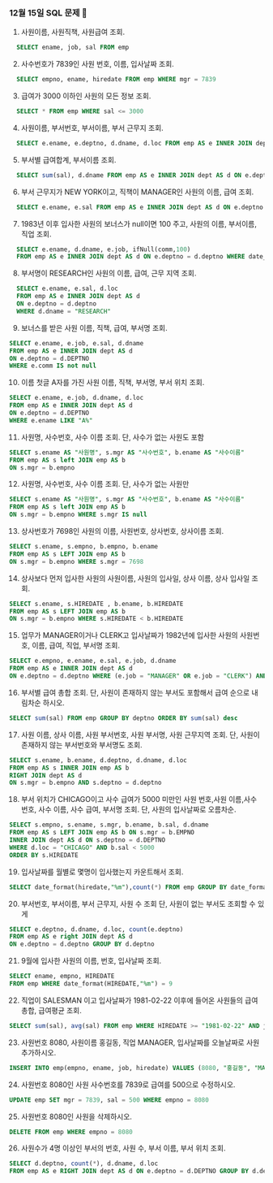 ### 12월 15일 SQL 문제 🎅

1. 사원이름, 사원직책, 사원급여 조회.
```sql
  SELECT ename, job, sal FROM emp
```
2. 사수번호가 7839인 사원 번호, 이름, 입사날짜 조회.
```sql
  SELECT empno, ename, hiredate FROM emp WHERE mgr = 7839
```
3. 급여가 3000 이하인 사원의 모든 정보 조회.
```sql
  SELECT * FROM emp WHERE sal <= 3000
```
4. 사원이름, 부서번호, 부서이름, 부서 근무지 조회.
```sql
  SELECT e.ename, e.deptno, d.dname, d.loc FROM emp AS e INNER JOIN dept AS d ON e.deptno = d.deptno
```
5. 부서별 급여합계, 부서이름 조회.
```sql
  SELECT sum(sal), d.dname FROM emp AS e INNER JOIN dept AS d ON e.deptno = d.deptno GROUP BY d.dname
```

6. 부서 근무지가 NEW YORK이고, 직책이 MANAGER인 사원의 이름, 급여 조회. 
```sql
  SELECT e.ename, e.sal FROM emp AS e INNER JOIN dept AS d ON e.deptno = d.deptno WHERE d.loc = "NEW YORK" AND e.job = "MANAGER"
```

7. 1983년 이후 입사한 사원의 보너스가 null이면 100 주고, 사원의 이름, 부서이름, 직업 조회.
```sql
  SELECT e.ename, d.dname, e.job, ifNull(comm,100)
  FROM emp AS e INNER JOIN dept AS d ON e.deptno = d.deptno WHERE date_format(HIREDATE ,"%Y") >= 1983
```

8.  부서명이 RESEARCH인 사원의 이름, 급여, 근무 지역 조회.
```sql
  SELECT e.ename, e.sal, d.loc
  FROM emp AS e INNER JOIN dept AS d
  ON e.deptno = d.deptno 
  WHERE d.dname = "RESEARCH"
```

9. 보너스를 받은 사원 이름, 직책, 급여, 부서명 조회.
```sql
SELECT e.ename, e.job, e.sal, d.dname
FROM emp AS e INNER JOIN dept AS d 
ON e.deptno = d.DEPTNO 
WHERE e.comm IS not null
```
10. 이름 첫글 A자를 가진 사원 이름, 직책, 부서명, 부서 위치 조회.
```sql
SELECT e.ename, e.job, d.dname, d.loc
FROM emp AS e INNER JOIN dept AS d 
ON e.deptno = d.DEPTNO 
WHERE e.ename LIKE "A%"
```
11. 사원명, 사수번호, 사수 이름 조회. 단, 사수가 없는 사원도 포함
```sql
SELECT s.ename AS "사원명", s.mgr AS "사수번호", b.ename AS "사수이름"
FROM emp AS s left JOIN emp AS b
ON s.mgr = b.empno
```

12. 사원명, 사수번호, 사수 이름 조회. 단, 사수가 없는 사원만
```sql
SELECT s.ename AS "사원명", s.mgr AS "사수번호", b.ename AS "사수이름"
FROM emp AS s left JOIN emp AS b
ON s.mgr = b.empno WHERE s.mgr IS null
```

13. 상사번호가 7698인 사원의 이름, 사원번호, 상사번호, 상사이름 조회.
```sql
SELECT s.ename, s.empno, b.empno, b.ename
FROM emp AS s LEFT JOIN emp AS b 
ON s.mgr = b.empno WHERE s.mgr = 7698
```

14. 상사보다 먼저 입사한 사원의 사원이름, 사원의 입사일, 상사 이름, 상사 입사일 조회.
```sql
SELECT s.ename, s.HIREDATE , b.ename, b.HIREDATE 
FROM emp AS s LEFT JOIN emp AS b 
ON s.mgr = b.empno WHERE s.HIREDATE < b.HIREDATE
```

15. 업무가 MANAGER이거나 CLERK고 입사날짜가 1982년에 입사한
 사원의 사원번호, 이름, 급여, 직업, 부서명 조회.
```sql
SELECT e.empno, e.ename, e.sal, e.job, d.dname
FROM emp AS e INNER JOIN dept AS d 
ON e.deptno = d.deptno WHERE (e.job = "MANAGER" OR e.job = "CLERK") AND date_format(HIREDATE ,"%Y") = 1982
```

16. 부서별 급여 총합 조회. 
    단, 사원이 존재하지 않는 부서도 포함해서 급여 순으로 내림차순 하시오.
```sql
SELECT sum(sal) FROM emp GROUP BY deptno ORDER BY sum(sal) desc
```

17.  사원 이름, 상사 이름, 사원 부서번호, 사원 부서명, 사원 근무지역 조회. 
    단, 사원이 존재하지 않는 부서번호와 부서명도 조회.
```sql
SELECT s.ename, b.ename, d.deptno, d.dname, d.loc 
FROM emp AS s INNER JOIN emp AS b 
RIGHT JOIN dept AS d 
ON s.mgr = b.empno AND s.deptno = d.deptno
```

18. 부서 위치가 CHICAGO이고 사수 급여가 5000 미만인 
 사원 번호,사원 이름,사수 번호, 사수 이름, 사수 급여, 부서명 조회.
 단, 사원의 입사날짜로 오름차순.
```sql
SELECT s.empno, s.ename, s.mgr, b.ename, b.sal, d.dname
FROM emp AS s LEFT JOIN emp AS b ON s.mgr = b.EMPNO 
INNER JOIN dept AS d ON s.deptno = d.DEPTNO 
WHERE d.loc = "CHICAGO" AND b.sal < 5000
ORDER BY s.HIREDATE 
```

19. 입사날짜를 월별로 몇명이 입사했는지 카운트해서 조회.
```sql
SELECT date_format(hiredate,"%m"),count(*) FROM emp GROUP BY date_format(hiredate,"%m") ORDER BY date_format(hiredate,"%m")
```

20. 부서번호, 부서이름, 부서 근무지, 사원 수 조회 단, 사원이 없는 부서도 조회할 수 있게 
```sql
SELECT e.deptno, d.dname, d.loc, count(e.deptno)
FROM emp AS e right JOIN dept AS d 
ON e.deptno = d.deptno GROUP BY d.deptno 
```

21. 9월에 입사한 사원의 이름, 번호, 입사날짜 조회.
```sql
SELECT ename, empno, HIREDATE 
FROM emp WHERE date_format(HIREDATE,"%m") = 9
```

22. 직업이 SALESMAN 이고 입사날짜가 1981-02-22 이후에 들어온 사원들의 급여 총합, 급여평균 조회.
```sql
SELECT sum(sal), avg(sal) FROM emp WHERE HIREDATE >= "1981-02-22" AND job = "SALESMAN" 
```

23. 사원번호 8080, 사원이름 홍길동, 직업 MANAGER, 입사날짜를 오늘날짜로 사원 추가하시오.
```sql
INSERT INTO emp(empno, ename, job, hiredate) VALUES (8080, "홍길동", "MANAGER", now())
```

24. 사원번호 8080인 사원 사수번호를 7839로 급여를 500으로 수정하시오.
```sql
UPDATE emp SET mgr = 7839, sal = 500 WHERE empno = 8080
```

25. 사원번호 8080인 사원을 삭제하시오.
```sql
DELETE FROM emp WHERE empno = 8080
```

26. 사원수가 4명 이상인 부서의 번호, 사원 수, 부서 이름, 부서 위치 조회.
```sql
SELECT d.deptno, count(*), d.dname, d.loc
FROM emp AS e RIGHT JOIN dept AS d ON e.deptno = d.DEPTNO GROUP BY d.deptno HAVING count(*) >= 4 
```
